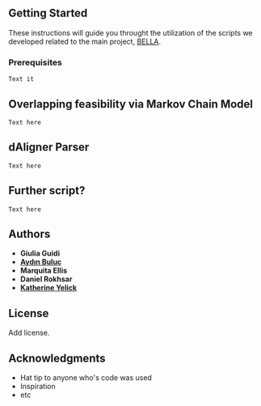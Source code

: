 ## Getting Started

These instructions will guide you throught the utilization of the scripts we developed related to the main project, [BELLA](https://bitbucket.org/aydozz/longreads).

### Prerequisites

```
Text it
```

## Overlapping feasibility via Markov Chain Model

```
Text here
```

## dAligner Parser

```
Text here
```

## Further script?

```
Text here
```

## Authors

* **Giulia Guidi**
* [**Aydın Buluç**](https://people.eecs.berkeley.edu/~aydin/)
* **Marquita Ellis**
* **Daniel Rokhsar**
* [**Katherine Yelick**](https://people.eecs.berkeley.edu/~yelick/?_ga=2.137275831.646808918.1523950603-1375276454.1515506755)

## License

Add license.

## Acknowledgments

* Hat tip to anyone who's code was used
* Inspiration
* etc
